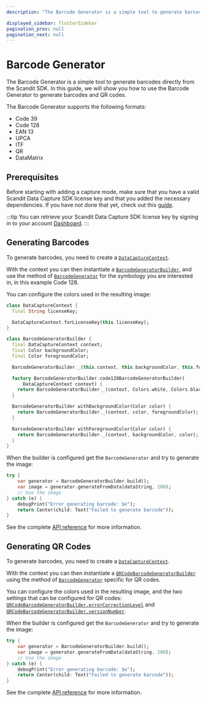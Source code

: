 ```yaml
---
description: "The Barcode Generator is a simple tool to generate barcodes directly from the Scandit SDK. In this guide, we will show you how to use the Barcode Generator to generate barcodes and QR codes.                                                                  "

displayed_sidebar: flutterSidebar
pagination_prev: null
pagination_next: null
---
```


# Barcode Generator

The Barcode Generator is a simple tool to generate barcodes directly from the Scandit SDK. In this guide, we will show you how to use the Barcode Generator to generate barcodes and QR codes. 

The Barcode Generator supports the following formats:

* Code 39
* Code 128
* EAN 13
* UPCA
* ITF
* QR
* DataMatrix

## Prerequisites

Before starting with adding a capture mode, make sure that you have a valid Scandit Data Capture SDK license key and that you added the necessary dependencies. If you have not done that yet, check out this [guide](/sdks/flutter/add-sdk).

:::tip
You can retrieve your Scandit Data Capture SDK license key by signing in to your account [Dashboard](https://ssl.scandit.com/dashboard/sign-in).
:::

## Generating Barcodes

To generate barcodes, you need to create a [`DataCaptureContext`](https://docs.scandit.com/data-capture-sdk/flutter/core/api/data-capture-context.html#class-scandit.datacapture.core.DataCaptureContext). 

With the context you can then instantiate a [`BarcodeGeneratorBuilder`](https://docs.scandit.com/data-capture-sdk/flutter/barcode-capture/api/barcode-generator-builder.html#class-scandit.datacapture.barcode.generator.BarcodeGeneratorBuilder), and use the method of [`BarcodeGenerator`](https://docs.scandit.com/data-capture-sdk/flutter/barcode-capture/api/barcode-generator.html#class-scandit.datacapture.barcode.generator.BarcodeGenerator) for the symbology you are interested in, in this example Code 128.

You can configure the colors used in the resulting image:

```dart
class DataCaptureContext {
  final String licenseKey;

  DataCaptureContext.forLicenseKey(this.licenseKey);
}

class BarcodeGeneratorBuilder {
  final DataCaptureContext context;
  final Color backgroundColor;
  final Color foregroundColor;

  BarcodeGeneratorBuilder._(this.context, this.backgroundColor, this.foregroundColor);

  factory BarcodeGeneratorBuilder.code128BarcodeGeneratorBuilder(
      DataCaptureContext context) {
    return BarcodeGeneratorBuilder._(context, Colors.white, Colors.black);
  }

  BarcodeGeneratorBuilder withBackgroundColor(Color color) {
    return BarcodeGeneratorBuilder._(context, color, foregroundColor);
  }

  BarcodeGeneratorBuilder withForegroundColor(Color color) {
    return BarcodeGeneratorBuilder._(context, backgroundColor, color);
  }
}
```

When the builder is configured get the `BarcodeGenerator` and try to generate the image:

```dart
try {
    var generator = BarcodeGeneratorBuilder.build();
    var image = generator.generateFromData(dataString, 200);
    // Use the image
} catch (e) {
    debugPrint("Error generating barcode: $e");
    return Center(child: Text("Failed to generate barcode"));
}
```

See the complete [API reference](https://docs.scandit.com/data-capture-sdk/flutter/barcode-capture/api/barcode-generator.html) for more information.

## Generating QR Codes

To generate barcodes, you need to create a [`DataCaptureContext`](https://docs.scandit.com/data-capture-sdk/flutter/core/api/data-capture-context.html#class-scandit.datacapture.core.DataCaptureContext). 

With the context you can then instantiate a [`QRCodeBarcodeGeneratorBuilder`](https://docs.scandit.com/data-capture-sdk/flutter/barcode-capture/api/barcode-generator-builder.html#class-scandit.datacapture.barcode.generator.QrCodeBarcodeGeneratorBuilder) using the method of [`BarcodeGenerator`](https://docs.scandit.com/data-capture-sdk/flutter/barcode-capture/api/barcode-generator.html#class-scandit.datacapture.barcode.generator.BarcodeGenerator) specific for QR codes.

You can configure the colors used in the resulting image, and the two settings that can be configured for QR codes: [`QRCodeBarcodeGeneratorBuilder.errorCorrectionLevel`](https://docs.scandit.com/data-capture-sdk/flutter/barcode-capture/api/barcode-generator-builder.html#method-scandit.datacapture.barcode.generator.QrCodeBarcodeGeneratorBuilder.WithErrorCorrectionLevel) and [`QRCodeBarcodeGeneratorBuilder.versionNumber`](https://docs.scandit.com/data-capture-sdk/flutter/barcode-capture/api/barcode-generator-builder.html#method-scandit.datacapture.barcode.generator.QrCodeBarcodeGeneratorBuilder.WithVersionNumber).

When the builder is configured get the `BarcodeGenerator` and try to generate the image:

```dart
try {
    var generator = BarcodeGeneratorBuilder.build();
    var image = generator.generateFromData(dataString, 200);
    // Use the image
} catch (e) {
    debugPrint("Error generating barcode: $e");
    return Center(child: Text("Failed to generate barcode"));
}
```

See the complete [API reference](https://docs.scandit.com/data-capture-sdk/flutter/barcode-capture/api/barcode-generator.html) for more information.
